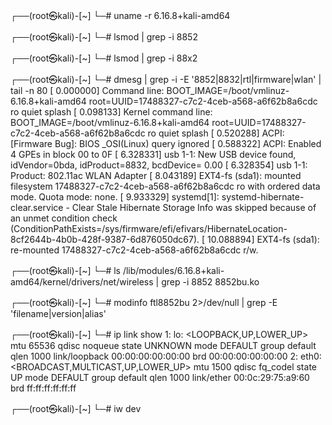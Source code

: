 ┌──(root㉿kali)-[~]
└─# uname -r
6.16.8+kali-amd64
                                                                                         
┌──(root㉿kali)-[~]
└─# lsmod | grep -i 8852              
                                                                                         
┌──(root㉿kali)-[~]
└─# lsmod | grep -i 88x2
                                                                                         
┌──(root㉿kali)-[~]
└─# dmesg | grep -i -E '8852|8832|rtl|firmware|wlan' | tail -n 80
[    0.000000] Command line: BOOT_IMAGE=/boot/vmlinuz-6.16.8+kali-amd64 root=UUID=17488327-c7c2-4ceb-a568-a6f62b8a6cdc ro quiet splash
[    0.098133] Kernel command line: BOOT_IMAGE=/boot/vmlinuz-6.16.8+kali-amd64 root=UUID=17488327-c7c2-4ceb-a568-a6f62b8a6cdc ro quiet splash
[    0.520288] ACPI: [Firmware Bug]: BIOS _OSI(Linux) query ignored
[    0.588322] ACPI: Enabled 4 GPEs in block 00 to 0F
[    6.328331] usb 1-1: New USB device found, idVendor=0bda, idProduct=8832, bcdDevice= 0.00
[    6.328354] usb 1-1: Product: 802.11ac WLAN Adapter
[    8.043189] EXT4-fs (sda1): mounted filesystem 17488327-c7c2-4ceb-a568-a6f62b8a6cdc ro with ordered data mode. Quota mode: none.
[    9.933329] systemd[1]: systemd-hibernate-clear.service - Clear Stale Hibernate Storage Info was skipped because of an unmet condition check (ConditionPathExists=/sys/firmware/efi/efivars/HibernateLocation-8cf2644b-4b0b-428f-9387-6d876050dc67).
[   10.088894] EXT4-fs (sda1): re-mounted 17488327-c7c2-4ceb-a568-a6f62b8a6cdc r/w.
                                                                                         
┌──(root㉿kali)-[~]
└─# ls /lib/modules/6.16.8+kali-amd64/kernel/drivers/net/wireless | grep -i 8852
8852bu.ko
                                                                                         
┌──(root㉿kali)-[~]
└─# modinfo ftl8852bu 2>/dev/null | grep -E 'filename|version|alias'
                                                                                         
┌──(root㉿kali)-[~]
└─# ip link show
1: lo: <LOOPBACK,UP,LOWER_UP> mtu 65536 qdisc noqueue state UNKNOWN mode DEFAULT group default qlen 1000
    link/loopback 00:00:00:00:00:00 brd 00:00:00:00:00:00
2: eth0: <BROADCAST,MULTICAST,UP,LOWER_UP> mtu 1500 qdisc fq_codel state UP mode DEFAULT group default qlen 1000
    link/ether 00:0c:29:75:a9:60 brd ff:ff:ff:ff:ff:ff
                                                                                         
┌──(root㉿kali)-[~]
└─# iw dev      
